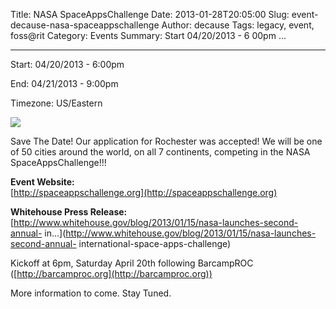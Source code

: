 Title: NASA SpaceAppsChallenge
Date: 2013-01-28T20:05:00
Slug: event-decause-nasa-spaceappschallenge
Author: decause
Tags: legacy, event, foss@rit
Category: Events
Summary: Start  04/20/2013 - 6 00pm ... 

---
Start: 04/20/2013 - 6:00pm

End: 04/21/2013 - 9:00pm

Timezone: US/Eastern

![](http://2012.spaceappschallenge.org/static/downloads/patch.jpg)

Save The Date! Our application for Rochester was accepted! We will be one of
50 cities around the world, on all 7 continents, competing in the NASA
SpaceAppsChallenge!!!

**Event Website:**  
[http://spaceappschallenge.org](http://spaceappschallenge.org)

**Whitehouse Press Release:**  
[http://www.whitehouse.gov/blog/2013/01/15/nasa-launches-second-annual-
in...](http://www.whitehouse.gov/blog/2013/01/15/nasa-launches-second-annual-
international-space-apps-challenge)

Kickoff at 6pm, Saturday April 20th following BarcampROC
([http://barcamproc.org](http://barcamproc.org))

More information to come. Stay Tuned.


